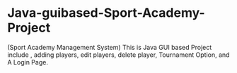 # Java-guibased-Sport-Academy-Project
(Sport Academy Management System) This is Java GUI based Project include , adding players, edit players, delete player, Tournament Option, and A Login Page.
